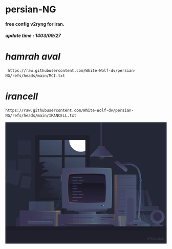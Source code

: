 # persian-NG

#### free config v2ryng for iran.


<h5>update time : 1403/09/27 </h5>


  # *****hamrah aval*****

     https://raw.githubusercontent.com/White-Wolf-dv/persian-NG/refs/heads/main/MCI.txt

# *****irancell*****

    https://raw.githubusercontent.com/White-Wolf-dv/persian-NG/refs/heads/main/IRANCELL.txt

<p align="center">
<img  src="https://github.com/White-Wolf-dv/White-Wolf-dv/blob/main/5.gif">
</p>
